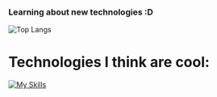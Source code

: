 ### Learning about new technologies :D
![Top Langs](https://github-readme-stats.vercel.app/api/top-langs/?username=weslayer&layout=compact)

# Technologies I think are cool:

[![My Skills](https://skillicons.dev/icons?i=py,docker,fastapi,grafana,prometheus,aws,kubernetes,terraform,nginx,bash,go)](https://skillicons.dev)

<!--
**weslayer/weslayer** is a ✨ _special_ ✨ repository because its `README.md` (this file) appears on your GitHub profile.

Here are some ideas to get you started:

- 🔭 I’m currently working on ...
- 🌱 I’m currently learning ...
- 👯 I’m looking to collaborate on ...
- 🤔 I’m looking for help with ...
- 💬 Ask me about ...
- 📫 How to reach me: ...
- 😄 Pronouns: ...
- ⚡ Fun fact: ...
-->
